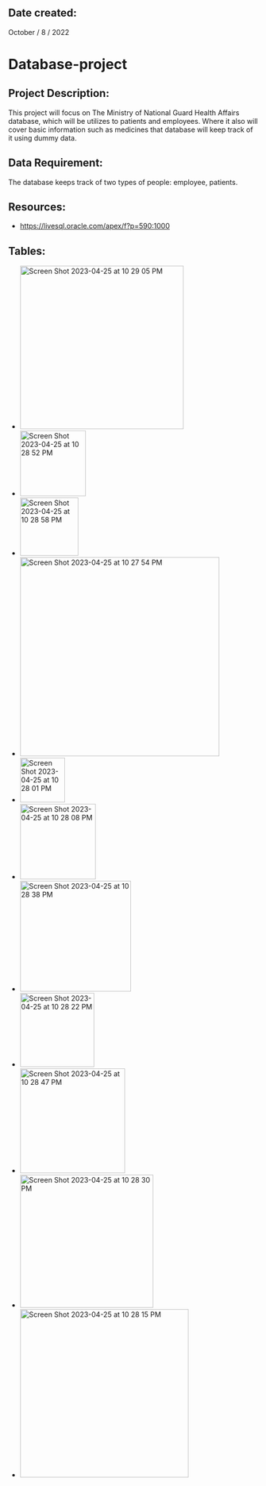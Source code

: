 ## Date created:
October / 8 / 2022

# Database-project

## Project Description:
This project will focus on The Ministry of National Guard Health Affairs database, which will be utilizes to patients and employees. Where it also will cover basic information such as medicines that database will keep track of it using dummy data.

## Data Requirement:
The database keeps track of two types of people: employee, patients.

## Resources:
* https://livesql.oracle.com/apex/f?p=590:1000

## Tables:
* <img width="329" alt="Screen Shot 2023-04-25 at 10 29 05 PM" src="https://user-images.githubusercontent.com/82308605/234383041-6f7cd832-3fc7-4a65-95bf-db64f94e1529.png">
* <img width="132" alt="Screen Shot 2023-04-25 at 10 28 52 PM" src="https://user-images.githubusercontent.com/82308605/234383197-3421bf4d-7f83-4a43-809e-c233915c6df4.png">
* <img width="117" alt="Screen Shot 2023-04-25 at 10 28 58 PM" src="https://user-images.githubusercontent.com/82308605/234383231-d0e30b0f-15ca-40dc-9f20-68fe25948969.png">
* <img width="401" alt="Screen Shot 2023-04-25 at 10 27 54 PM" src="https://user-images.githubusercontent.com/82308605/234383315-4a2c3cc4-5e61-4dec-846e-e981c03eebc3.png">
* <img width="90" alt="Screen Shot 2023-04-25 at 10 28 01 PM" src="https://user-images.githubusercontent.com/82308605/234383345-8dcee544-296d-40ba-884e-c24e6f6c7add.png">
* <img width="152" alt="Screen Shot 2023-04-25 at 10 28 08 PM" src="https://user-images.githubusercontent.com/82308605/234383372-934c991b-8dc6-4612-9c99-1f8790d6a8eb.png">
* <img width="223" alt="Screen Shot 2023-04-25 at 10 28 38 PM" src="https://user-images.githubusercontent.com/82308605/234383398-7a26fa28-028a-4a8e-b3b6-c2ff31f05e5e.png">
* <img width="149" alt="Screen Shot 2023-04-25 at 10 28 22 PM" src="https://user-images.githubusercontent.com/82308605/234383421-c9cda1b0-b032-4f84-ae0d-4a546e3a3d32.png">
* <img width="211" alt="Screen Shot 2023-04-25 at 10 28 47 PM" src="https://user-images.githubusercontent.com/82308605/234383502-4c750069-7744-410e-b33c-794e274361f3.png">
* <img width="268" alt="Screen Shot 2023-04-25 at 10 28 30 PM" src="https://user-images.githubusercontent.com/82308605/234383563-1ea804f9-93e6-4982-a98e-800e5546b483.png">
* <img width="339" alt="Screen Shot 2023-04-25 at 10 28 15 PM" src="https://user-images.githubusercontent.com/82308605/234383594-f30d56f4-6413-4840-9022-365c15adcbf0.png">










